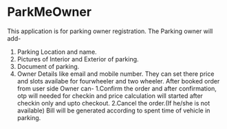 # ParkMeOwner
This application is for parking owner registration.
The Parking owner will add-
 1. Parking Location and name.
 2. Pictures of Interior and Exterior of parking.
 3. Document of parking.
 4. Owner Details like email and mobile number.
 They can set there price and slots availabe for fourwheeler and two wheeler.
 After booked order from user side Owner can-
  1.Confirm the order and after confirmation, otp will needed for checkin and price calculation will started after checkin only and upto checkout.
  2.Cancel the order.(If he/she is not available)
  Bill will be generated according to spent time of vehicle in parking.
    
